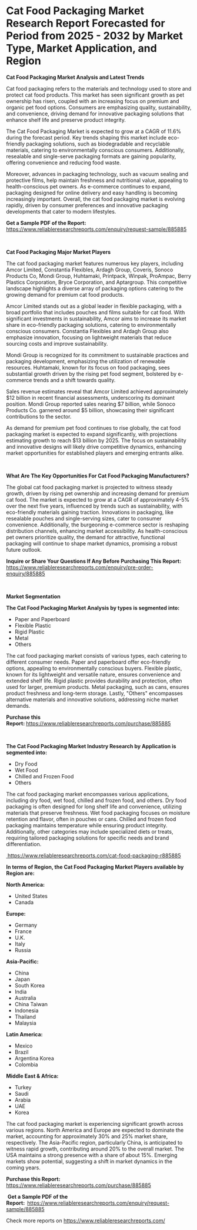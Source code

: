 <p><h1>Cat Food Packaging Market Research Report Forecasted for Period from 2025 -  2032 by Market Type, Market Application, and Region</h1></p><p><strong>Cat Food Packaging Market Analysis and Latest Trends</strong></p>
<p><p>Cat food packaging refers to the materials and technology used to store and protect cat food products. This market has seen significant growth as pet ownership has risen, coupled with an increasing focus on premium and organic pet food options. Consumers are emphasizing quality, sustainability, and convenience, driving demand for innovative packaging solutions that enhance shelf life and preserve product integrity.</p><p>The Cat Food Packaging Market is expected to grow at a CAGR of 11.6% during the forecast period. Key trends shaping this market include eco-friendly packaging solutions, such as biodegradable and recyclable materials, catering to environmentally conscious consumers. Additionally, resealable and single-serve packaging formats are gaining popularity, offering convenience and reducing food waste. </p><p>Moreover, advances in packaging technology, such as vacuum sealing and protective films, help maintain freshness and nutritional value, appealing to health-conscious pet owners. As e-commerce continues to expand, packaging designed for online delivery and easy handling is becoming increasingly important. Overall, the cat food packaging market is evolving rapidly, driven by consumer preferences and innovative packaging developments that cater to modern lifestyles.</p></p>
<p><strong>Get a Sample PDF of the Report:&nbsp;</strong> <a href="https://www.reliableresearchreports.com/enquiry/request-sample/885885?utm_campaign=2884&utm_medium=2&utm_source=Github&utm_content=ia&utm_term=08032025&utm_id=cat-food-packaging">https://www.reliableresearchreports.com/enquiry/request-sample/885885</a></p>
<p>&nbsp;</p>
<p><strong>Cat Food Packaging Major Market Players</strong></p>
<p><p>The cat food packaging market features numerous key players, including Amcor Limited, Constantia Flexibles, Ardagh Group, Coveris, Sonoco Products Co, Mondi Group, Huhtamaki, Printpack, Winpak, ProAmpac, Berry Plastics Corporation, Bryce Corporation, and Aptargroup. This competitive landscape highlights a diverse array of packaging options catering to the growing demand for premium cat food products.</p><p>Amcor Limited stands out as a global leader in flexible packaging, with a broad portfolio that includes pouches and films suitable for cat food. With significant investments in sustainability, Amcor aims to increase its market share in eco-friendly packaging solutions, catering to environmentally conscious consumers. Constantia Flexibles and Ardagh Group also emphasize innovation, focusing on lightweight materials that reduce sourcing costs and improve sustainability.</p><p>Mondi Group is recognized for its commitment to sustainable practices and packaging development, emphasizing the utilization of renewable resources. Huhtamaki, known for its focus on food packaging, sees substantial growth driven by the rising pet food segment, bolstered by e-commerce trends and a shift towards quality.</p><p>Sales revenue estimates reveal that Amcor Limited achieved approximately $12 billion in recent financial assessments, underscoring its dominant position. Mondi Group reported sales nearing $7 billion, while Sonoco Products Co. garnered around $5 billion, showcasing their significant contributions to the sector.</p><p>As demand for premium pet food continues to rise globally, the cat food packaging market is expected to expand significantly, with projections estimating growth to reach $13 billion by 2025. The focus on sustainability and innovative designs will likely drive competitive dynamics, enhancing market opportunities for established players and emerging entrants alike.</p></p>
<p>&nbsp;</p>
<p><strong>What Are The Key Opportunities For Cat Food Packaging Manufacturers?</strong></p>
<p><p>The global cat food packaging market is projected to witness steady growth, driven by rising pet ownership and increasing demand for premium cat food. The market is expected to grow at a CAGR of approximately 4-5% over the next five years, influenced by trends such as sustainability, with eco-friendly materials gaining traction. Innovations in packaging, like resealable pouches and single-serving sizes, cater to consumer convenience. Additionally, the burgeoning e-commerce sector is reshaping distribution channels, enhancing market accessibility. As health-conscious pet owners prioritize quality, the demand for attractive, functional packaging will continue to shape market dynamics, promising a robust future outlook.</p></p>
<p><strong>Inquire or Share Your Questions If Any Before Purchasing This Report:</strong> <a href="https://www.reliableresearchreports.com/enquiry/pre-order-enquiry/885885?utm_campaign=2884&utm_medium=2&utm_source=Github&utm_content=ia&utm_term=08032025&utm_id=cat-food-packaging">https://www.reliableresearchreports.com/enquiry/pre-order-enquiry/885885</a></p>
<p>&nbsp;</p>
<p><strong>Market Segmentation</strong></p>
<p><strong>The Cat Food Packaging Market Analysis by types is segmented into:</strong></p>
<p><ul><li>Paper and Paperboard</li><li>Flexible Plastic</li><li>Rigid Plastic</li><li>Metal</li><li>Others</li></ul></p>
<p><p>The cat food packaging market consists of various types, each catering to different consumer needs. Paper and paperboard offer eco-friendly options, appealing to environmentally conscious buyers. Flexible plastic, known for its lightweight and versatile nature, ensures convenience and extended shelf life. Rigid plastic provides durability and protection, often used for larger, premium products. Metal packaging, such as cans, ensures product freshness and long-term storage. Lastly, "Others" encompasses alternative materials and innovative solutions, addressing niche market demands.</p></p>
<p><strong>Purchase this Report:&nbsp;</strong><a href="https://www.reliableresearchreports.com/purchase/885885?utm_campaign=2884&utm_medium=2&utm_source=Github&utm_content=ia&utm_term=08032025&utm_id=cat-food-packaging">https://www.reliableresearchreports.com/purchase/885885</a></p>
<p>&nbsp;</p>
<p><strong>The Cat Food Packaging Market Industry Research by Application is segmented into:</strong></p>
<p><ul><li>Dry Food</li><li>Wet Food</li><li>Chilled and Frozen Food</li><li>Others</li></ul></p>
<p><p>The cat food packaging market encompasses various applications, including dry food, wet food, chilled and frozen food, and others. Dry food packaging is often designed for long shelf life and convenience, utilizing materials that preserve freshness. Wet food packaging focuses on moisture retention and flavor, often in pouches or cans. Chilled and frozen food packaging maintains temperature while ensuring product integrity. Additionally, other categories may include specialized diets or treats, requiring tailored packaging solutions for specific needs and brand differentiation.</p></p>
<p><a href="https://www.reliableresearchreports.com/cat-food-packaging-r885885?utm_campaign=2884&utm_medium=2&utm_source=Github&utm_content=ia&utm_term=08032025&utm_id=cat-food-packaging">&nbsp;https://www.reliableresearchreports.com/cat-food-packaging-r885885</a></p>
<p><strong>In terms of Region, the Cat Food Packaging Market Players available by Region are:</strong></p>
<p>
    <p> <strong> North America: </strong>
        <ul>
            <li>United States</li>
            <li>Canada</li>
        </ul>
        </p> 
    <p> <strong> Europe: </strong>
        <ul>
            <li>Germany</li>
            <li>France</li>
            <li>U.K.</li>
            <li>Italy</li>
            <li>Russia</li>
        </ul>
        </p> 
    <p> <strong> Asia-Pacific: </strong>
        <ul>
            <li>China</li>
            <li>Japan</li>
            <li>South Korea</li>
            <li>India</li>
            <li>Australia</li>
            <li>China Taiwan</li>
            <li>Indonesia</li>
            <li>Thailand</li>
            <li>Malaysia</li>
        </ul>
        </p> 
    <p> <strong> Latin America: </strong>
        <ul>
            <li>Mexico</li>
            <li>Brazil</li>
            <li>Argentina Korea</li>
            <li>Colombia</li>
        </ul>
        </p> 
    <p> <strong> Middle East & Africa: </strong>
        <ul>
            <li>Turkey</li>
            <li>Saudi</li>
            <li>Arabia</li>
            <li>UAE</li>
            <li>Korea</li>
        </ul>
    </p>
    </p>
<p><p>The cat food packaging market is experiencing significant growth across various regions. North America and Europe are expected to dominate the market, accounting for approximately 30% and 25% market share, respectively. The Asia-Pacific region, particularly China, is anticipated to witness rapid growth, contributing around 20% to the overall market. The USA maintains a strong presence with a share of about 15%. Emerging markets show potential, suggesting a shift in market dynamics in the coming years.</p></p>
<p><strong>Purchase this Report: </strong><a href="https://www.reliableresearchreports.com/purchase/885885?utm_campaign=2884&utm_medium=2&utm_source=Github&utm_content=ia&utm_term=08032025&utm_id=cat-food-packaging">https://www.reliableresearchreports.com/purchase/885885</a></p>
<p>&nbsp;<strong>Get a Sample PDF of the Report:&nbsp;&nbsp;</strong><a href="https://www.reliableresearchreports.com/enquiry/request-sample/885885?utm_campaign=2884&utm_medium=2&utm_source=Github&utm_content=ia&utm_term=08032025&utm_id=cat-food-packaging">https://www.reliableresearchreports.com/enquiry/request-sample/885885</a></p>
<p><strong></strong></p>
<p>Check more reports on <a href="https://www.reliableresearchreports.com/?utm_campaign=2884&utm_medium=2&utm_source=Github&utm_content=ia&utm_term=08032025&utm_id=cat-food-packaging">https://www.reliableresearchreports.com/</a></p>